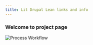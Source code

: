 ```yaml
---
title: Lit Drupal Lean links and info
---
```


<link rel="stylesheet" type="text/css" href="/styles.css"/>

### Welcome to project page

![Process Workflow](https://raw.github.com/victorkane/lit-drupal-lean/master/doc/ProcessWorkflow.png)


